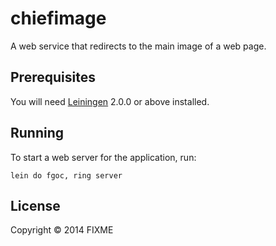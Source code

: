 # chiefimage

A web service that redirects to the main image of a web page.

## Prerequisites

You will need [Leiningen][] 2.0.0 or above installed.

[leiningen]: https://github.com/technomancy/leiningen

## Running

To start a web server for the application, run:

    lein do fgoc, ring server

## License

Copyright © 2014 FIXME
